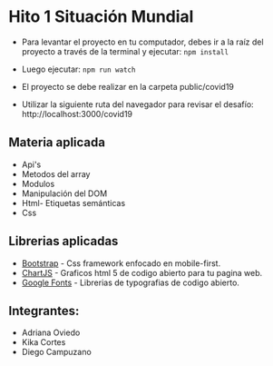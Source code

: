 # Hito 1 Situación Mundial
- Para levantar el proyecto en tu computador, debes ir a la raíz del proyecto a través de la terminal y ejecutar: `npm install`
- Luego ejecutar:
`npm run watch`

- El proyecto se debe realizar en la carpeta public/covid19
- Utilizar la siguiente ruta del navegador para revisar el desafío: http://localhost:3000/covid19
## Materia aplicada
- Api's
- Metodos del array
- Modulos
- Manipulación del DOM
- Html- Etiquetas semánticas
- Css
## Librerias aplicadas
- [Bootstrap](https://getbootstrap.com/) - Css framework enfocado en mobile-first.
- [ChartJS](https://www.chartjs.org/) - Graficos html 5 de codigo abierto para tu pagina web.
- [Google Fonts](https://fonts.google.com/) - Librerias de typografias de codigo abierto.

## Integrantes:
- Adriana Oviedo 
- Kika Cortes
- Diego Campuzano
